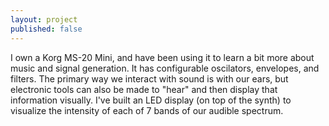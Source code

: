 ```yaml
---
layout: project
published: false
---
```


I own a Korg MS-20 Mini, and have been using it to learn a bit more about music
and signal generation. It has configurable oscilators, envelopes, and filters.
The primary way we interact with sound is with our ears, but electronic tools
can also be made to "hear" and then display that information visually. I've
built an LED display (on top of the synth) to visualize the intensity of each
of 7 bands of our audible spectrum.
